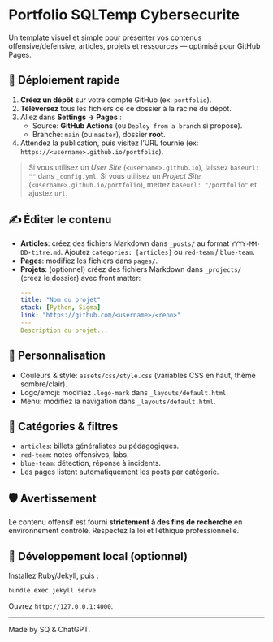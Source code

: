 # Portfolio SQLTemp Cybersecurite

Un template visuel et simple pour présenter vos contenus offensive/defensive, articles, projets et ressources — optimisé pour GitHub Pages.

## 🚀 Déploiement rapide

1. **Créez un dépôt** sur votre compte GitHub (ex: `portfolio`).
2. **Téléversez** tous les fichiers de ce dossier à la racine du dépôt.
3. Allez dans **Settings → Pages** :
   - Source: **GitHub Actions** (ou `Deploy from a branch` si proposé).
   - Branche: `main` (ou `master`), dossier **root**.
4. Attendez la publication, puis visitez l’URL fournie (ex: `https://<username>.github.io/portfolio`).

> Si vous utilisez un *User Site* (`<username>.github.io`), laissez `baseurl: ""` dans `_config.yml`.
> Si vous utilisez un *Project Site* (`<username>.github.io/portfolio`), mettez `baseurl: "/portfolio"` et ajustez `url`.

## ✍️ Éditer le contenu

- **Articles**: créez des fichiers Markdown dans `_posts/` au format `YYYY-MM-DD-titre.md`. Ajoutez `categories: [articles]` ou `red-team` / `blue-team`.
- **Pages**: modifiez les fichiers dans `pages/`.
- **Projets**: (optionnel) créez des fichiers Markdown dans `_projects/` (créez le dossier) avec front matter:
  ```yaml
  ---
  title: "Nom du projet"
  stack: [Python, Sigma]
  link: "https://github.com/<username>/<repo>"
  ---
  Description du projet...
  ```

## 🎨 Personnalisation

- Couleurs & style: `assets/css/style.css` (variables CSS en haut, thème sombre/clair).
- Logo/emoji: modifiez `.logo-mark` dans `_layouts/default.html`.
- Menu: modifiez la navigation dans `_layouts/default.html`.

## 🧭 Catégories & filtres

- `articles`: billets généralistes ou pédagogiques.
- `red-team`: notes offensives, labs.
- `blue-team`: détection, réponse à incidents.
- Les pages listent automatiquement les posts par catégorie.

## 🛡️ Avertissement

Le contenu offensif est fourni **strictement à des fins de recherche** en environnement contrôlé. Respectez la loi et l’éthique professionnelle.

## 🔧 Développement local (optionnel)

Installez Ruby/Jekyll, puis :
```bash
bundle exec jekyll serve
```
Ouvrez `http://127.0.0.1:4000`.

---

Made by SQ & ChatGPT.
